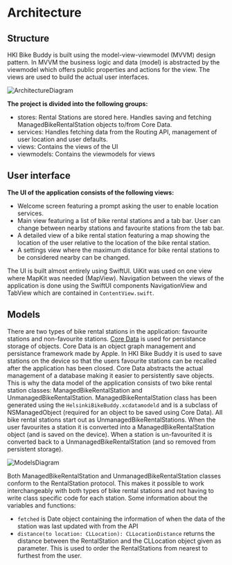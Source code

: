 #  Architecture
## Structure
HKI Bike Buddy is built using the model-view-viewmodel (MVVM) design pattern. In MVVM the business logic and data (model) is abstracted by the viewmodel which offers public properties and actions for the view. The views are used to build the actual user interfaces.

![ArchitectureDiagram](https://raw.githubusercontent.com/JuanitoSebastian/HelsinkiBikeBuddy/main/Documentation/graphics/ArchitectureGraph.png)

**The project is divided into the following groups:**
* stores: Rental Stations are stored here. Handles saving and fetching ManagedBikeRentalStation objects to/from Core Data.
* services: Handles fetching data from the Routing API, management of user location and user defaults.
* views: Contains the views of the UI
* viewmodels: Contains the viewmodels for views

## User interface
**The UI of the application consists of the following views:**
* Welcome screen featuring a prompt asking the user to enable location services.
* Main view featuring a list of bike rental stations and a tab bar. User can change between nearby stations and favourite stations from the tab bar.
* A detailed view of a bike rental station featuring a map showing the location of the user relative to the location of the bike rental station.
* A settings view where the maximum distance for bike rental stations to be considered nearby can be changed.

The UI is built almost entirely using SwiftUI. UiKit was used on one view where MapKit was needed (MapView). Navigation between the views of the application is done using the SwiftUI components NavigationView and TabView which are contained in ``ContentView.swift``.

## Models
There are two types of bike rental stations in the application: favourite stations and non-favourite stations. [Core Data](https://developer.apple.com/documentation/coredata) is used for persistance storage of objects. Core Data is an object graph management and persistance framework made by Apple. In HKI Bike Buddy it is used to save stations on the device so that the users favourite stations can be recalled after the application has been closed. Core Data abstracts the actual management of a database making it easier to persistently save objects. This is why the data model of the application consists of two bike rental station classes: ManagedBikeRentalStation and UnmanagedBikeRentalStation. ManagedBikeRentalStation class has been generated using the ``HelsinkiBikeBuddy.xcdatamodeld`` and is a subclass of NSManagedObject (required for an object to be saved using Core Data). All bike rental stations start out as UnmanagedBikeRentalStations. When the user favourites a station it is converted into a ManagedBikeRentalStation object (and is saved on the device). When a station is un-favourited it is converted back to a UnmanagedBikeRentalStation (and so removed from persistent storage).

![ModelsDiagram](https://raw.githubusercontent.com/JuanitoSebastian/HelsinkiBikeBuddy/main/Documentation/graphics/ModelsDiagram.png)

Both ManagedBikeRentalStation and UnmanagedBikeRentalStation classes conform to the RentalStation protocol. This makes it possible to work interchangeably with both types of bike rental stations and not having to write class specific code for each station. Some information about the variables and functions:
*  ``fetched`` is Date object containing the information of when the data of the station was last updated with from the API
*  ``distance(to location: CLLocation): CLLocationDistance`` returns the distance between the RentalStation and the CLLocation object given as parameter. This is used to order the RentalStations from nearest to furthest from the user.
